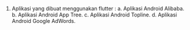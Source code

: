 1. Aplikasi yang dibuat menggunakan flutter :
   a. Aplikasi Android Alibaba.
   b. Aplikasi Android App Tree.
   c. Aplikasi Android Topline.
   d. Aplikasi Android Google AdWords.
